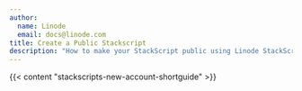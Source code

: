 ```yaml
---
author:
  name: Linode
  email: docs@linode.com
title: Create a Public Stackscript
description: "How to make your StackScript public using Linode StackScripts."
---
```


{{< content "stackscripts-new-account-shortguide" >}}